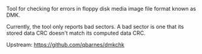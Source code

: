 Tool for checking for errors in floppy disk media image file format
known as DMK.

Currently, the tool only reports bad sectors.  A bad sector is one
that its stored data CRC doesn't match its computed data CRC.

Upstream: https://github.com/qbarnes/dmkchk
